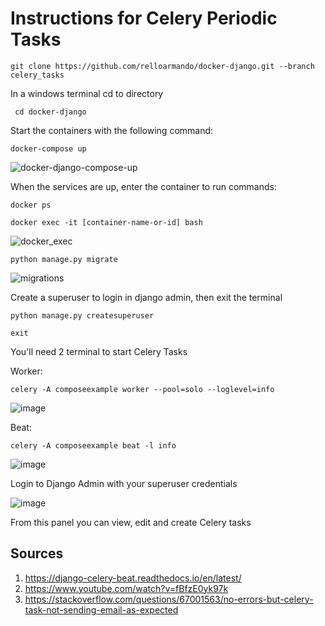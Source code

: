 # Instructions for Celery Periodic Tasks
``` console
git clone https://github.com/relloarmando/docker-django.git --branch celery_tasks
 ```

In a windows terminal cd to directory
``` console
 cd docker-django
 ```
 
Start the containers with the following command:
``` console
docker-compose up
 ```
![docker-django-compose-up](https://user-images.githubusercontent.com/92693998/181424343-b1f43a2b-4121-46d2-aa3f-ba6badb0ecf6.png)

When the services are up, enter the container to run commands:
``` console
docker ps
 ```

``` console
docker exec -it [container-name-or-id] bash
 ```
 ![docker_exec](https://user-images.githubusercontent.com/92693998/181424915-f801dc59-5b1e-42e2-94db-c9a251f293d7.png)

``` console
python manage.py migrate
 ```
 
![migrations](https://user-images.githubusercontent.com/92693998/181427487-9463d5ab-893d-4a32-9d9e-465c3011ce22.png)


Create a superuser to login in django admin, then exit the terminal
``` console
python manage.py createsuperuser

exit
 ```

You'll need 2 terminal to start Celery Tasks

Worker:
``` console
celery -A composeexample worker --pool=solo --loglevel=info
 ```
![image](https://user-images.githubusercontent.com/92693998/181430485-f731358b-83ab-4d8f-a93f-5b0c600b40f9.png)

Beat:
``` console
celery -A composeexample beat -l info
```
![image](https://user-images.githubusercontent.com/92693998/181430439-768ad81c-aa22-456b-a59e-8fb73b819381.png)

Login to Django Admin with your superuser credentials

![image](https://user-images.githubusercontent.com/92693998/181433172-ab6c0498-3043-469c-97ce-d4fdeecccabf.png)

From this panel you can view, edit and create Celery tasks
 
## Sources 
 1. https://django-celery-beat.readthedocs.io/en/latest/
 2. https://www.youtube.com/watch?v=fBfzE0yk97k
 3. https://stackoverflow.com/questions/67001563/no-errors-but-celery-task-not-sending-email-as-expected
 
